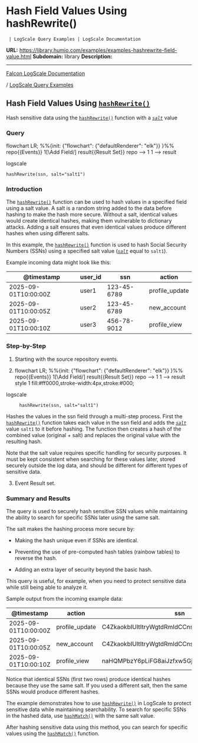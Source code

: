 # Hash Field Values Using hashRewrite()

     | LogScale Query Examples | LogScale Documentation

**URL:** https://library.humio.com/examples/examples-hashrewrite-field-value.html
**Subdomain:** library
**Description:** 

---

[Falcon LogScale Documentation](https://library.humio.com)

/ [LogScale Query Examples](examples.html)

## Hash Field Values Using [`hashRewrite()`](https://library.humio.com/data-analysis/functions-hashrewrite.html)

Hash sensitive data using the [`hashRewrite()`](https://library.humio.com/data-analysis/functions-hashrewrite.html) function with a [_`salt`_](https://library.humio.com/data-analysis/functions-hashrewrite.html#query-functions-hashrewrite-salt) value 

### Query

flowchart LR; %%{init: {"flowchart": {"defaultRenderer": "elk"}} }%% repo{{Events}} 1[\Add Field/] result{{Result Set}} repo --> 1 1 --> result

logscale
    
    
    hashRewrite(ssn, salt="salt1")

### Introduction

The [`hashRewrite()`](https://library.humio.com/data-analysis/functions-hashrewrite.html) function can be used to hash values in a specified field using a salt value. A salt is a random string added to the data before hashing to make the hash more secure. Without a salt, identical values would create identical hashes, making them vulnerable to dictionary attacks. Adding a salt ensures that even identical values produce different hashes when using different salts. 

In this example, the [`hashRewrite()`](https://library.humio.com/data-analysis/functions-hashrewrite.html) function is used to hash Social Security Numbers (SSNs) using a specified salt value ([_`salt`_](https://library.humio.com/data-analysis/functions-hashmatch.html#query-functions-hashmatch-salt) equal to `salt1`). 

Example incoming data might look like this: 

@timestamp| user_id| ssn| action  
---|---|---|---  
2025-09-01T10:00:00Z| user1| 123-45-6789| profile_update  
2025-09-01T10:00:05Z| user2| 123-45-6789| new_account  
2025-09-01T10:00:10Z| user3| 456-78-9012| profile_view  
  
### Step-by-Step

  1. Starting with the source repository events.

  2. flowchart LR; %%{init: {"flowchart": {"defaultRenderer": "elk"}} }%% repo{{Events}} 1[\Add Field/] result{{Result Set}} repo --> 1 1 --> result style 1 fill:#ff0000,stroke-width:4px,stroke:#000;

logscale
         
         hashRewrite(ssn, salt="salt1")

Hashes the values in the ssn field through a multi-step process. First the [`hashRewrite()`](https://library.humio.com/data-analysis/functions-hashrewrite.html) function takes each value in the ssn field and adds the [_`salt`_](https://library.humio.com/data-analysis/functions-hashrewrite.html#query-functions-hashrewrite-salt) value `salt1` to it before hashing. The function then creates a hash of the combined value (original + salt) and replaces the original value with the resulting hash. 

Note that the salt value requires specific handling for security purposes. It must be kept consistent when searching for these values later, stored securely outside the log data, and should be different for different types of sensitive data. 

  3. Event Result set.




### Summary and Results

The query is used to securely hash sensitive SSN values while maintaining the ability to search for specific SSNs later using the same salt. 

The salt makes the hashing process more secure by: 

  * Making the hash unique even if SSNs are identical. 

  * Preventing the use of pre-computed hash tables (rainbow tables) to reverse the hash. 

  * Adding an extra layer of security beyond the basic hash. 




This query is useful, for example, when you need to protect sensitive data while still being able to analyze it. 

Sample output from the incoming example data: 

@timestamp| action| ssn| user_id  
---|---|---|---  
2025-09-01T10:00:00Z| profile_update| C4ZkaokbIUltItryWgtdRmIdCCnsWVhhrOg3GDrTkx8| user1  
2025-09-01T10:00:05Z| new_account| C4ZkaokbIUltItryWgtdRmIdCCnsWVhhrOg3GDrTkx8| user2  
2025-09-01T10:00:10Z| profile_view| naHQMPbzY6pLiFG8aiJzfxw5Gj4mLQ+bf2b0AJv8OPQ| user3  
  
Notice that identical SSNs (first two rows) produce identical hashes because they use the same salt. If you used a different salt, then the same SSNs would produce different hashes. 

The example demonstrates how to use [`hashRewrite()`](https://library.humio.com/data-analysis/functions-hashrewrite.html) in LogScale to protect sensitive data while maintaining searchability. To search for specific SSNs in the hashed data, use [`hashMatch()`](https://library.humio.com/data-analysis/functions-hashmatch.html) with the same salt value. 

After hashing sensitive data using this method, you can search for specific values using the [`hashMatch()`](https://library.humio.com/data-analysis/functions-hashmatch.html) function.
